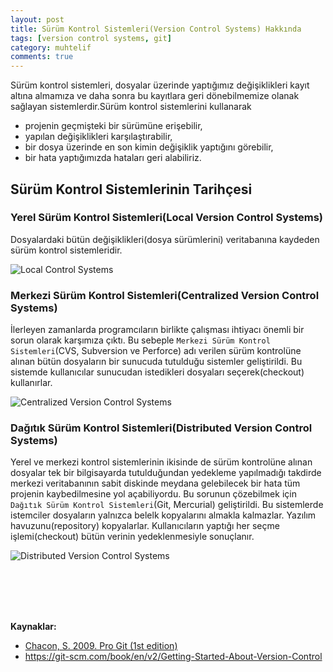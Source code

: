 ```yaml
---
layout: post
title: Sürüm Kontrol Sistemleri(Version Control Systems) Hakkında
tags: [version control systems, git]
category: muhtelif
comments: true
---
```


Sürüm kontrol sistemleri, dosyalar üzerinde yaptığımız değişiklikleri kayıt altına almamıza ve daha sonra bu kayıtlara geri dönebilmemize olanak sağlayan sistemlerdir.<!--mode-->Sürüm kontrol sistemlerini kullanarak

* projenin geçmişteki bir sürümüne erişebilir,
* yapılan değişiklikleri karşılaştırabilir,
* bir dosya üzerinde en son kimin değişiklik yaptığını görebilir,
* bir hata yaptığımızda hataları geri alabiliriz.

## Sürüm Kontrol Sistemlerinin Tarihçesi

### Yerel Sürüm Kontrol Sistemleri(Local Version Control Systems)

Dosyalardaki bütün değişiklikleri(dosya sürümlerini) veritabanına kaydeden sürüm kontrol sistemleridir.

<img style="max-width: 100%;" src="{{ site.baseurl }}/images/sürüm-kontrol-sistemleri/local version control systems.png" alt="Local Control Systems" height="auto">

### Merkezi Sürüm Kontrol Sistemleri(Centralized Version Control Systems)

İlerleyen zamanlarda programcıların birlikte çalışması ihtiyacı önemli bir sorun olarak karşımıza çıktı. Bu sebeple `Merkezi Sürüm Kontrol Sistemleri`(CVS, Subversion ve Perforce) adı verilen sürüm kontrolüne alınan bütün dosyaların bir sunucuda tutulduğu sistemler geliştirildi. Bu sistemde kullanıcılar sunucudan istedikleri dosyaları seçerek(checkout) kullanırlar.

<img style="max-width: 100%;" src="{{ site.baseurl }}/images/sürüm-kontrol-sistemleri/centralized version control systems.png" alt="Centralized Version Control Systems" height="auto">

### Dağıtık Sürüm Kontrol Sistemleri(Distributed Version Control Systems)

Yerel ve merkezi kontrol sistemlerinin ikisinde de sürüm kontrolüne alınan dosyalar tek bir bilgisayarda tutulduğundan yedekleme yapılmadığı takdirde merkezi veritabanının sabit diskinde meydana gelebilecek bir hata tüm projenin kaybedilmesine yol açabiliyordu. Bu sorunun çözebilmek için `Dağıtık Sürüm Kontrol Sistemleri`(Git, Mercurial) geliştirildi. Bu sistemlerde istemciler dosyaların yalnızca belelk kopyalarını almakla kalmazlar. Yazılım havuzunu(repository) kopyalarlar. Kullanıcıların yaptığı her seçme işlemi(checkout) bütün verinin yedeklenmesiyle sonuçlanır.

<img style="max-width: 100%;" src="{{ site.baseurl }}/images/sürüm-kontrol-sistemleri/distributed version control systems.png" alt="Distributed Version Control Systems" height="auto">

<br/><br/><br/><br/>

**Kaynaklar:**

* [Chacon, S. 2009. Pro Git (1st edition)](http://www.amazon.com/Pro-Git-Scott-Chacon/dp/1430218339) <br/>
* https://git-scm.com/book/en/v2/Getting-Started-About-Version-Control
